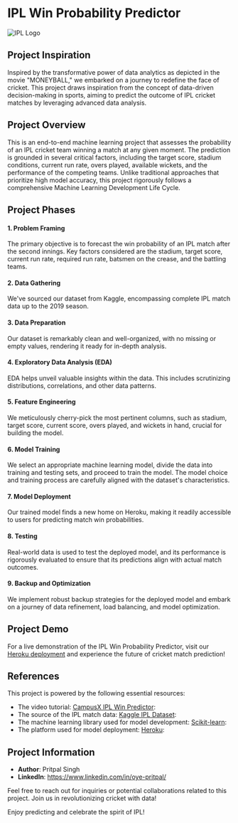 # IPL Win Probability Predictor
![IPL Logo](https://example.com/ipl_logo.png)
## Project Inspiration 

Inspired by the transformative power of data analytics as depicted in the movie "MONEYBALL," we embarked on a journey to redefine the face of cricket. This project draws inspiration from the concept of data-driven decision-making in sports, aiming to predict the outcome of IPL cricket matches by leveraging advanced data analysis.

## Project Overview

This is an end-to-end machine learning project that assesses the probability of an IPL cricket team winning a match at any given moment. The prediction is grounded in several critical factors, including the target score, stadium conditions, current run rate, overs played, available wickets, and the performance of the competing teams. Unlike traditional approaches that prioritize high model accuracy, this project rigorously follows a comprehensive Machine Learning Development Life Cycle.

## Project Phases 

#### 1. Problem Framing 
The primary objective is to forecast the win probability of an IPL match after the second innings. Key factors considered are the stadium, target score, current run rate, required run rate, batsmen on the crease, and the battling teams.

#### 2. Data Gathering 
We've sourced our dataset from Kaggle, encompassing complete IPL match data up to the 2019 season.

#### 3. Data Preparation 
Our dataset is remarkably clean and well-organized, with no missing or empty values, rendering it ready for in-depth analysis.

#### 4. Exploratory Data Analysis (EDA) 
EDA helps unveil valuable insights within the data. This includes scrutinizing distributions, correlations, and other data patterns.

#### 5. Feature Engineering 
We meticulously cherry-pick the most pertinent columns, such as stadium, target score, current score, overs played, and wickets in hand, crucial for building the model.

#### 6. Model Training 
We select an appropriate machine learning model, divide the data into training and testing sets, and proceed to train the model. The model choice and training process are carefully aligned with the dataset's characteristics.

#### 7. Model Deployment
Our trained model finds a new home on Heroku, making it readily accessible to users for predicting match win probabilities.

#### 8. Testing 
Real-world data is used to test the deployed model, and its performance is rigorously evaluated to ensure that its predictions align with actual match outcomes.

#### 9. Backup and Optimization 
We implement robust backup strategies for the deployed model and embark on a journey of data refinement, load balancing, and model optimization.

## Project Demo
For a live demonstration of the IPL Win Probability Predictor, visit our [Heroku deployment](#) and experience the future of cricket match prediction!

## References

This project is powered by the following essential resources:
- The video tutorial: [CampusX IPL Win Predictor](https://youtu.be/Ok_zkfWC0gI?si=cwa8bihQgTV0gI4v):
- The source of the IPL match data: [Kaggle IPL Dataset](https://www.kaggle.com/datasets/ramjidoolla/ipl-data-set): 
- The machine learning library used for model development: [Scikit-learn](https://scikit-learn.org/stable/index.html): 
- The platform used for model deployment: [Heroku](https://www.heroku.com/): 

## Project Information 

- **Author**: Pritpal Singh
- **LinkedIn**: https://www.linkedin.com/in/oye-pritpal/


Feel free to reach out for inquiries or potential collaborations related to this project. Join us in revolutionizing cricket with data!

Enjoy predicting and celebrate the spirit of IPL!
